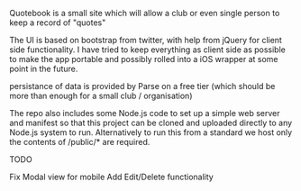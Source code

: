 Quotebook is a small site which will allow a club or even single person to keep a record of "quotes"

The UI is based on bootstrap from twitter, with help from jQuery for client side functionality. 
I have tried to keep everything as client side as possible to make the app portable and possibly rolled into a iOS
wrapper at some point in the future.

persistance of data is provided by Parse on a free tier (which should be more than enough for a small club / organisation)

The repo also includes some Node.js code to set up a simple web server and manifest so that this project can be cloned and
uploaded directly to any Node.js system to run. Alternatively to run this from a standard we host only the contents of 
/public/* are required.

TODO

Fix Modal view for mobile
Add Edit/Delete functionality

